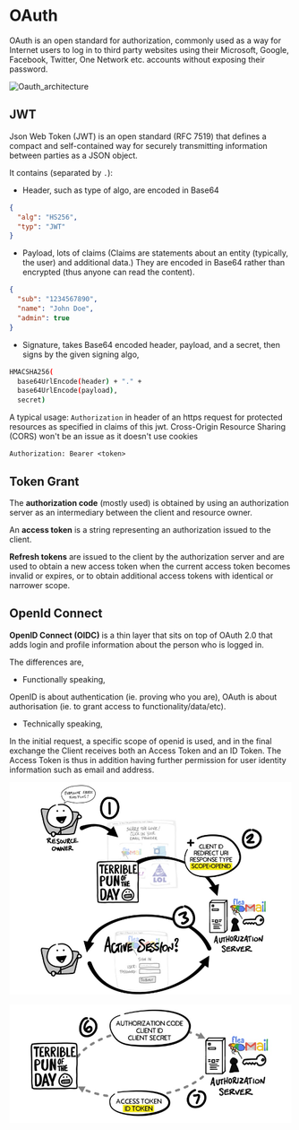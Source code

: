 # OAuth
OAuth is an open standard for authorization, commonly used as a way for Internet users to log in to third party websites using their Microsoft, Google, Facebook, Twitter, One Network etc. accounts without exposing their password.

![Oauth_architecture](imgs/Oauth_architecture.jpg "Oauth_architecture")

## JWT

Json Web Token (JWT) is an open standard (RFC 7519) that defines a compact and self-contained way for securely transmitting information between parties as a JSON object. 

It contains (separated by `.`):
* Header, such as type of algo, are encoded in Base64
```json
{
  "alg": "HS256",
  "typ": "JWT"
}
```
* Payload, lots of claims (Claims are statements about an entity (typically, the user) and additional data.) They are encoded in Base64 rather than encrypted (thus anyone can read the content).
```json
{
  "sub": "1234567890",
  "name": "John Doe",
  "admin": true
}
```
* Signature, takes Base64 encoded header, payload, and a secret, then signs by the given signing algo, 
```bash
HMACSHA256(
  base64UrlEncode(header) + "." +
  base64UrlEncode(payload),
  secret)
```

A typical usage:
`Authorization` in header of an https request for protected resources as specified in claims of this jwt. Cross-Origin Resource Sharing (CORS) won't be an issue as it doesn't use cookies
```
Authorization: Bearer <token>
```

## Token Grant 

The **authorization code** (mostly used) is obtained by using an authorization server as an intermediary between the client and resource owner.

An **access token** is a string representing an authorization issued to the client.

**Refresh tokens** are issued to the client by the authorization server and are used to obtain a new access token when the current access token becomes invalid or expires, or to obtain additional access tokens with identical or narrower scope.

## OpenId Connect

**OpenID Connect (OIDC)** is a thin layer that sits on top of OAuth 2.0 that adds login and profile information about the person who is logged in.

The differences are, 

* Functionally speaking,

OpenID is about authentication (ie. proving who you are), OAuth is about authorisation (ie. to grant access to functionality/data/etc).

* Technically speaking,

In the initial request, a specific scope of openid is used, and in the final exchange the Client receives both an Access Token and an ID Token. The Access Token is thus in addition having further permission for user identity information such as email and address.

![openid_init_request](imgs/openid_init_request.png "openid_init_request")

![openid_return_token](imgs/openid_return_token.png "openid_return_token")